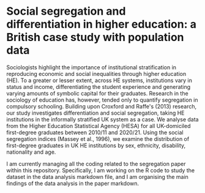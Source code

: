 # Social segregation and differentiation in higher education: a British case study with population data

Sociologists highlight the importance of institutional stratification in reproducing economic and social inequalities through higher education (HE). To a greater or lesser extent, across HE systems, institutions vary in status and income, differentiating the student experience and generating varying amounts of symbolic capital for their graduates. Research in the sociology of education has, however, tended only to quantify segregation in compulsory schooling. Building upon Croxford and Raffe's (2013) research, our study investigates differentiation and social segregation, taking  HE institutions in the informally stratified UK system as a case. We analyse data from the Higher Education Statistical Agency (HESA) for all UK-domiciled first-degree graduates between 2010/11 and 2020/21. Using the social segregation indices (Massey et al., 1996), we examine the distribution of first-degree graduates in UK HE institutions by sex, ethnicity, disability, nationality and age. 

I am currently managing all the coding related to the segregation paper within this repository. Specifically, I am working on the R code to study the dataset in the data analysis markdown file, and I am organising the main findings of the data analysis in the paper markdown.




